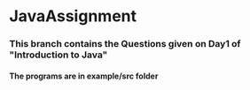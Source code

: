 # JavaAssignment

### This branch contains the Questions given on Day1 of "Introduction to Java"

#### The programs are in example/src folder
